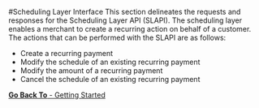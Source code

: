 #Scheduling Layer Interface
This section delineates the requests and responses for the
Scheduling Layer API (SLAPI). The scheduling layer enables a
merchant to create a recurring action on behalf of a customer. The
actions that can be performed with the SLAPI are as follows:
* Create a recurring payment
* Modify the schedule of an existing recurring payment
* Modify the amount of a recurring payment
* Cancel the schedule of an existing recurring payment

[**Go Back To** - Getting Started](/getting-started.md)
